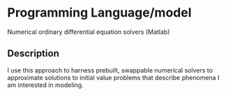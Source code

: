 # Programming Language/model

Numerical ordinary differential equation solvers (Matlab)

## Description

I use this approach to harness prebuilt, swappable numerical solvers to approximate solutions to initial value problems that describe phenomena I am interested in modeling.
